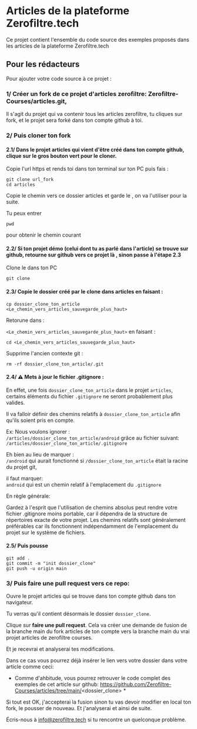 # Articles de la plateforme Zerofiltre.tech

Ce projet contient l'ensemble du code source des exemples proposés dans les articles de la plateforme Zerofiltre.tech


## Pour les rédacteurs

Pour ajouter votre code source à ce projet :

### 1/ Créer un fork de ce projet d'articles zerofiltre:  Zerofiltre-Courses/articles.git, 
Il s'agit du projet qui va contenir tous les articles zerofiltre, tu cliques sur fork, et le projet sera forké dans ton compte github à toi.


### 2/ Puis cloner ton fork

#### 2.1/ Dans le projet articles qui vient d'être créé dans ton compte github, clique sur le gros bouton vert pour le cloner.
Copie l'url https et rends toi dans ton terminal sur ton PC puis fais :
```
git clone url_fork
cd articles
```

Copie le chemin vers ce dossier articles et garde le , on va l'utiliser pour la suite.

Tu peux entrer 
```
pwd
```

 pour obtenir le chemin courant


#### 2.2/ Si ton projet démo (celui dont tu as parlé dans l'article) se trouve sur github, retourne sur github vers ce projet là , sinon passe à l'étape 2.3

Clone le dans ton PC 
```
git clone
```


#### 2.3/ Copie le dossier créé par le clone dans articles en faisant : 

```
cp dossier_clone_ton_article <Le_chemin_vers_articles_sauvegarde_plus_haut>
```

Retorune dans  :

`<Le_chemin_vers_articles_sauvegarde_plus_haut>` en faisant : 

```
cd <Le_chemin_vers_articles_sauvegarde_plus_haut>
```

Supprime l'ancien contexte git : 
```
rm -rf dossier_clone_ton_article/.git
```

#### 2.4/ ⚠️ Mets à jour le fichier .gitignore :  

En effet, une fois `dossier_clone_ton_article` dans le projet `articles`, certains éléments du fichier `.gitignore` ne seront probablement plus valides.  

Il va falloir définir des chemins relatifs à `dossier_clone_ton_article` afin qu'ils soient pris en compte.  

Ex: Nous voulons ignorer :   
`/articles/dossier_clone_ton_article/android`
grâce au fichier suivant:   
`/articles/dossier_clone_ton_article/.gitignore`

Eh bien au lieu de marquer :   
`/android` qui aurait fonctionné si `/dossier_clone_ton_article` était la racine du projet git, 

il faut marquer:  
`android` qui est un chemin relatif à l'emplacement du `.gitignore`

En règle générale: 

Gardez à l'esprit que l'utilisation de chemins absolus peut rendre votre fichier .gitignore moins portable, car il dépendra de la structure de répertoires exacte de votre projet. Les chemins relatifs sont généralement préférables car ils fonctionnent indépendamment de l'emplacement du projet sur le système de fichiers.

#### 2.5/ Puis pousse 

```
git add . 
git commit -m "init dossier_clone"
git push -u origin main

```

### 3/ Puis faire une pull request vers ce repo: 

Ouvre  le projet articles qui se trouve dans ton compte github dans ton navigateur. 

Tu verras qu'il contient désormais le dossier `dossier_clone`. 

Clique sur **faire une pull request**. Cela va créer une demande de fusion de la branche main du fork articles de ton compte  vers la branche main du vrai projet articles de zerofiltre courses.

Et je recevrai et analyserai tes modifications. 

Dans ce cas vous pourrez déjà insérer le lien vers votre dossier dans votre article comme ceci: 
* Comme d'ahbitude, vous pourrez retrouver le code complet des exemples de cet article sur github: 
https://github.com/Zerofiltre-Courses/articles/tree/main/<dossier_clone> *

Si tout est OK, j'accepterai la fusion sinon tu vas devoir modifier en local ton fork, le pousser de nouveau. Et j'analyserai et ainsi de suite.

Écris-nous à info@zerofiltre.tech si tu rencontre un quelconque problème.

